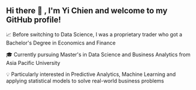 ## Hi there 👋 , I'm Yi Chien and welcome to my GitHub profile!
    
 📈 Before switching to Data Science, I was a proprietary trader who got a Bachelor's Degree in Economics and Finance
 
 🎓 Currently pursuing Master's in Data Science and Business Analytics from Asia Pacific University  
 
 💡 Particularly interested in Predictive Analytics, Machine Learning and applying statistical models to solve real-world business problems

<!--
**yccho97/yccho97** is a ✨ _special_ ✨ repository because its `README.md` (this file) appears on your GitHub profile.

Here are some ideas to get you started:

- 🔭 I’m currently working on ...
- 🌱 I’m currently learning ...
- 👯 I’m looking to collaborate on ...
- 🤔 I’m looking for help with ...
- 💬 Ask me about ...
- 📫 How to reach me: ...
- 😄 Pronouns: ...
- ⚡ Fun fact: ...
-->

